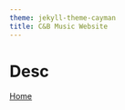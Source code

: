 ```yaml
---
theme: jekyll-theme-cayman
title: C&B Music Website
---
```


<h1>Desc</h1>

<a href="https://JoshFerkins.github.io/EIT-ac-nz-ITPM5240-202051MB-c-b-torture-Website/home.html">Home</a>
